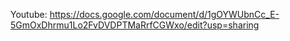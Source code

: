 Youtube: https://docs.google.com/document/d/1gOYWUbnCc_E-5GmOxDhrmu1Lo2FvDVDPTMaRrfCGWxo/edit?usp=sharing